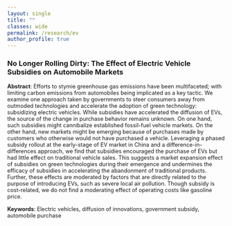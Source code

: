 ```yaml
---
layout: single
title: ""
classes: wide
permalink: /research/ev
author_profile: true
---
```



### No Longer Rolling Dirty: The Effect of Electric Vehicle Subsidies on Automobile Markets

<span style="font-size:0.9em;">**Abstract**: Efforts to stymie greenhouse gas emissions have been multifaceted; with limiting carbon emissions from automobiles being implicated as a key tactic. We examine one approach taken by governments to steer consumers away from outmoded technologies and accelerate the adoption of green technology: subsidizing electric vehicles. While subsidies have accelerated the diffusion of EVs, the source of the change in purchase behavior remains unknown. On one hand, such subsidies might cannibalize established fossil-fuel vehicle markets. On the other hand, new markets might be emerging because of purchases made by customers who otherwise would not have purchased a vehicle. Leveraging a phased subsidy rollout at the early-stage of EV market in China and a difference-in-differences approach, we find that subsidies encouraged the purchase of EVs but had little effect on traditional vehicle sales. This suggests a market expansion effect of subsidies on green technologies during their emergence and undermines the efficacy of subsidies in accelerating the abandonment of traditional products. Further, these effects are moderated by factors that are directly related to the purpose of introducing EVs, such as severe local air pollution. Though subsidy is cost-related, we do not find a moderating effect of operating costs like gasoline price.</span>

<span style="font-size:0.9em;">**Keywords**: Electric vehicles, diffusion of innovations, government subsidy, automobile purchase </span>
